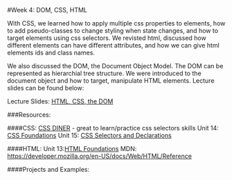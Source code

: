 #Week 4: DOM, CSS, HTML


With CSS, we learned how to apply multiple css properties to elements, how to add pseudo-classes to change styling when state changes,
and how to target elements using css selectors. We revisted html, discussed how different elements can have different attributes,
and how we can give html elements ids and class names. 

We also discussed the DOM, the Document Object Model. The DOM can be represented as hierarchial tree structure. We were introduced
to the document object and how to target, manipulate HTML elements. Lecture slides can be found below:

Lecture Slides: [HTML, CSS, the DOM](https://docs.google.com/presentation/d/1ZKWu0ScxsKVRefTZgbm_Vp0MhQB-ISRusRESby04iEQ/edit?usp=sharing)

###Resources:

####CSS:
[CSS DINER](https://flukeout.github.io/) - great to learn/practice css selectors skills
Unit 14: [CSS Foundations](https://learn.galvanize.com/cohorts/336/units/3965)
Unit 15: [CSS Selectors and Declarations](https://learn.galvanize.com/cohorts/336/units/3966)

####HTML:
Unit 13:[HTML Foundations](https://learn.galvanize.com/cohorts/336/units/3964)
MDN: <a href="https://developer.mozilla.org/en-US/docs/Web/HTML/Reference">https://developer.mozilla.org/en-US/docs/Web/HTML/Reference</a>

####Projects and Examples:
